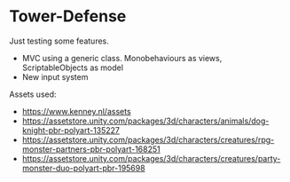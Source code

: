 # Tower-Defense
Just testing some features.

- MVC using a generic class. Monobehaviours as views, ScriptableObjects as model
- New input system

Assets used:
- https://www.kenney.nl/assets
- https://assetstore.unity.com/packages/3d/characters/animals/dog-knight-pbr-polyart-135227
- https://assetstore.unity.com/packages/3d/characters/creatures/rpg-monster-partners-pbr-polyart-168251
- https://assetstore.unity.com/packages/3d/characters/creatures/party-monster-duo-polyart-pbr-195698
